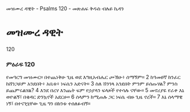 ﻿
 መዝሙረ ዳዊት - Psalms 120 - መጽሐፍ ቅዱስ ብሉይ ኪዳን
# መዝሙረ ዳዊት
120
### ምዕራፍ 120
የመዓርግ መዝሙር።
 በተጨነቅሁ ጊዜ ወደ እግዚአብሔር ጮኽሁ፥ ሰማኝም።
2  ከዓመፀኛ ከንፈር ከሸንጋይም አንደበት፥ አቤቱ፥ ነፍሴን አድናት።
3  ስለ ሽንገላ አንደበት ምንም ይሰጡሃል? ምንስ ይጨምሩልሃል?
4  እንደ በረሃ እንጨት ፍም የኃያላን ፍላጾች የተሳሉ ናቸው።
5  መኖሪያዬ የራቀ እኔ ወዮልኝ፤ በቄዳር ድንኳኖች አደርሁ።
6  ሰላምን ከሚጠሉ ጋር ነፍሴ ብዙ ጊዜ ኖረች።
7  እኔ ሰላማዊ ነኝ፤ በተናገኋቸው ጊዜ ግን በከንቱ ተሰለፉብኝ።
